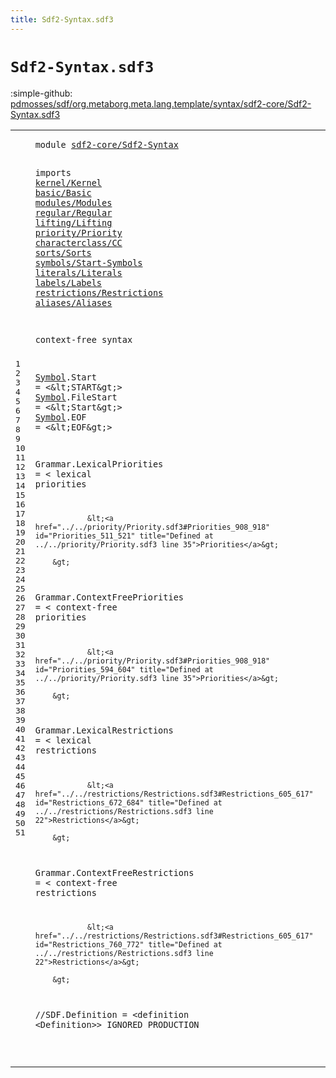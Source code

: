 ```yaml
---
title: Sdf2-Syntax.sdf3
---
```


# `Sdf2-Syntax.sdf3`

:simple-github: [pdmosses/sdf/org.metaborg.meta.lang.template/syntax/sdf2-core/Sdf2-Syntax.sdf3]

[pdmosses/sdf/org.metaborg.meta.lang.template/syntax/sdf2-core/Sdf2-Syntax.sdf3]: https://github.com/pdmosses/sdf/blob/master/org.metaborg.meta.lang.template/syntax/sdf2-core/Sdf2-Syntax.sdf3 "The source file on GitHub"

<div class="sdf3"><table class="highlighttable"><tbody><tr><td class="linenos"><div class="linenodiv"><pre><span></span>1
2
3
4
5
6
7
8
9
10
11
12
13
14
15
16
17
18
19
20
21
22
23
24
25
26
27
28
29
30
31
32
33
34
35
36
37
38
39
40
41
42
43
44
45
46
47
48
49
50
51
</pre></div></td>
<td class="code"><pre><code><span class="keyword">module</span> <a href="../Sdf2.sdf3#sdf2-core/Sdf2-Syntax_50_71" id="sdf2-core/Sdf2-Syntax_7_28" title="Referenced at ../Sdf2.sdf3 line 5">sdf2-core/Sdf2-Syntax</a>

<span class="keyword">imports</span> <a href="../../kernel/Kernel.sdf3#kernel/Kernel_7_20" id="kernel/Kernel_38_51" title="Defined at ../../kernel/Kernel.sdf3 line 1">kernel/Kernel</a>
        <a href="../../basic/Basic.sdf3#basic/Basic_7_18" id="basic/Basic_60_71" title="Defined at ../../basic/Basic.sdf3 line 1">basic/Basic</a>
        <a href="../../modules/Modules.sdf3#modules/Modules_7_22" id="modules/Modules_80_95" title="Defined at ../../modules/Modules.sdf3 line 1">modules/Modules</a>
        <a href="../../regular/Regular.sdf3#regular/Regular_7_22" id="regular/Regular_104_119" title="Defined at ../../regular/Regular.sdf3 line 1">regular/Regular</a>
        <a href="../../lifting/Lifting.sdf3#lifting/Lifting_7_22" id="lifting/Lifting_128_143" title="Defined at ../../lifting/Lifting.sdf3 line 1">lifting/Lifting</a>
        <a href="../../priority/Priority.sdf3#priority/Priority_7_24" id="priority/Priority_152_169" title="Defined at ../../priority/Priority.sdf3 line 1">priority/Priority</a>
        <a href="../../characterclass/CC.sdf3#characterclass/CC_7_24" id="characterclass/CC_178_195" title="Defined at ../../characterclass/CC.sdf3 line 1">characterclass/CC</a>
        <a href="../../sorts/Sorts.sdf3#sorts/Sorts_7_18" id="sorts/Sorts_204_215" title="Defined at ../../sorts/Sorts.sdf3 line 1">sorts/Sorts</a>
        <a href="../../symbols/Start-Symbols.sdf3#symbols/Start-Symbols_7_28" id="symbols/Start-Symbols_224_245" title="Defined at ../../symbols/Start-Symbols.sdf3 line 1">symbols/Start-Symbols</a>
        <a href="../../literals/Literals.sdf3#literals/Literals_7_24" id="literals/Literals_254_271" title="Defined at ../../literals/Literals.sdf3 line 1">literals/Literals</a>
        <a href="../../labels/Labels.sdf3#labels/Labels_7_20" id="labels/Labels_280_293" title="Defined at ../../labels/Labels.sdf3 line 1">labels/Labels</a>
        <a href="../../restrictions/Restrictions.sdf3#restrictions/Restrictions_7_32" id="restrictions/Restrictions_302_327" title="Defined at ../../restrictions/Restrictions.sdf3 line 1">restrictions/Restrictions</a>
        <a href="../../aliases/Aliases.sdf3#aliases/Aliases_7_22" id="aliases/Aliases_336_351" title="Defined at ../../aliases/Aliases.sdf3 line 1">aliases/Aliases</a>

<span class="keyword">context-free syntax</span>

<a href="../Sdf2.sdf3#Symbol_1680_1686" id="Symbol_374_380" title="Referenced at ../Sdf2.sdf3 line 59">Symbol</a>.<span class="cons_Constructor"><span id="Start_381_386" title="Not referenced locally, nor via imports">Start</span></span> = &lt;\&lt;<span class="cons_String">START</span>\&gt;&gt;
<a href="../Sdf2.sdf3#Symbol_1680_1686" id="Symbol_401_407" title="Referenced at ../Sdf2.sdf3 line 59">Symbol</a>.<span class="cons_Constructor"><span id="FileStart_408_417" title="Not referenced locally, nor via imports">FileStart</span></span> = &lt;\&lt;<span class="cons_String">Start</span>\&gt;&gt;
<a href="../Sdf2.sdf3#Symbol_1680_1686" id="Symbol_432_438" title="Referenced at ../Sdf2.sdf3 line 59">Symbol</a>.<span class="cons_Constructor"><span id="EOF_439_442" title="Not referenced locally, nor via imports">EOF</span></span> = &lt;\&lt;<span class="cons_String">EOF</span>\&gt;&gt;

<span id="Grammar_456_463" title="Not referenced locally, nor via imports">Grammar</span>.<span class="cons_Constructor"><span id="LexicalPriorities_464_481" title="Not referenced locally, nor via imports">LexicalPriorities</span></span> = &lt;
        <span class="cons_String">lexical</span> <span class="cons_String">priorities</span> 

                &lt;<a href="../../priority/Priority.sdf3#Priorities_908_918" id="Priorities_511_521" title="Defined at ../../priority/Priority.sdf3 line 35">Priorities</a>&gt;
                
        &gt;

<span id="Grammar_530_537" title="Not referenced locally, nor via imports">Grammar</span>.<span class="cons_Constructor"><span id="ContextFreePriorities_538_559" title="Not referenced locally, nor via imports">ContextFreePriorities</span></span> = &lt;
        <span class="cons_String">context-free</span> <span class="cons_String">priorities</span>
        
                &lt;<a href="../../priority/Priority.sdf3#Priorities_908_918" id="Priorities_594_604" title="Defined at ../../priority/Priority.sdf3 line 35">Priorities</a>&gt;
        
        &gt;
        
<span id="Grammar_613_620" title="Not referenced locally, nor via imports">Grammar</span>.<span class="cons_Constructor"><span id="LexicalRestrictions_621_640" title="Not referenced locally, nor via imports">LexicalRestrictions</span></span> = &lt;
        <span class="cons_String">lexical</span> <span class="cons_String">restrictions</span>
        
                &lt;<a href="../../restrictions/Restrictions.sdf3#Restrictions_605_617" id="Restrictions_672_684" title="Defined at ../../restrictions/Restrictions.sdf3 line 22">Restrictions</a>&gt;
        
        &gt;

<span id="Grammar_692_699" title="Not referenced locally, nor via imports">Grammar</span>.<span class="cons_Constructor"><span id="ContextFreeRestrictions_700_723" title="Not referenced locally, nor via imports">ContextFreeRestrictions</span></span> = &lt;
        <span class="cons_String">context-free</span> <span class="cons_String">restrictions</span>
        
                &lt;<a href="../../restrictions/Restrictions.sdf3#Restrictions_605_617" id="Restrictions_760_772" title="Defined at ../../restrictions/Restrictions.sdf3 line 22">Restrictions</a>&gt;
        
        &gt;

<span class="layout">//SDF.Definition = &lt;definition &lt;Definition&gt;&gt; IGNORED PRODUCTION</span>


</code></pre></td></tr></tbody></table></div>